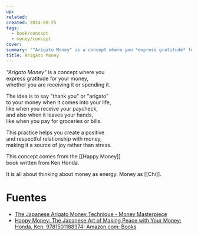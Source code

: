 ```yaml
---
up:
related:
created: 2024-08-25
tags:
  - book/concept
  - money/concept
cover:
summary: '"Arigato Money" is a concept where you *express gratitude* for your money, whether you are receiving it or spending it.'
title: Arigato Money
---
```

*"Arigato Money"* is a concept where you \
express gratitude for your money, \
whether you are receiving it or spending it. 

The idea is to say "thank you" or "arigato" \
to your money when it comes into your life, \
like when you receive your paycheck, \
and also when it leaves your hands, \
like when you pay for groceries or bills. 

This practice helps you create a positive \
and respectful relationship with money, \
making it a source of joy rather than stress.

This concept comes from the [[Happy Money]] \
book written from Ken Honda. 

It is all about thinking about money as energy. 
Money as [[Chi]]. 

# Fuentes

- [The Japanese Arigato Money Technique - Money Masterpiece](https://moneymasterpiece.com/arigato-money-technique/) 
- [Happy Money: The Japanese Art of Making Peace with Your Money: Honda, Ken: 9781501188374: Amazon.com: Books](https://www.amazon.com/Happy-Money-Japanese-Making-Peace/dp/1501188372) 